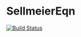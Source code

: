 # SellmeierEqn

[![Build Status](https://github.com/stakahama/SellmeierEqn.jl/actions/workflows/CI.yml/badge.svg?branch=main)](https://github.com/stakahama/SellmeierEqn.jl/actions/workflows/CI.yml?query=branch%3Amain)

